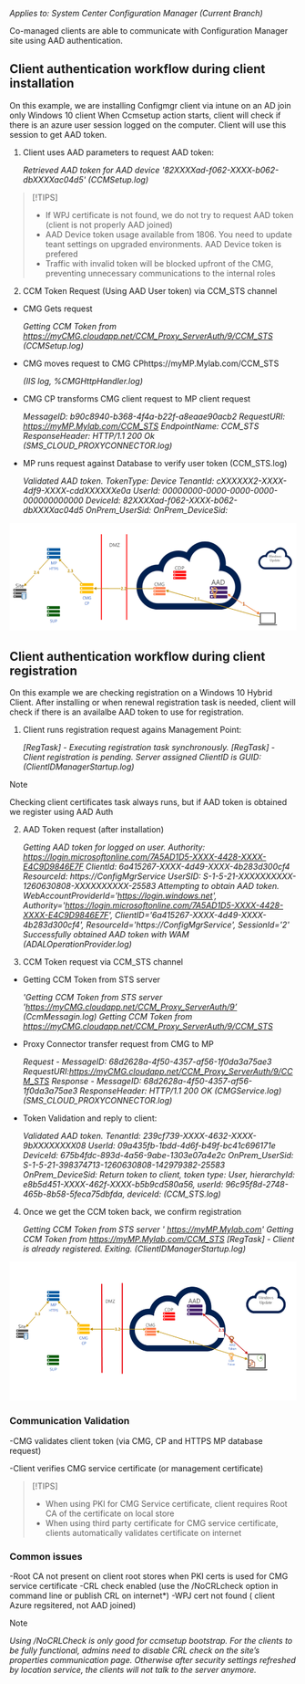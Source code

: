 
*Applies to: System Center Configuration Manager (Current Branch)*

Co-managed clients are able to communicate with Configuration Manager site using AAD authentication. 

## Client authentication workflow during client installation

On this example, we are installing Configmgr client via intune on an AD join only Windows 10 client
When Ccmsetup action starts, client will check if there is an azure user session logged on the computer. Client will use this session to get AAD token.

1. Client uses AAD parameters to request AAD token:

    *Retrieved AAD token for AAD device '82XXXXad-f062-XXXX-b062-dbXXXXac04d5' (CCMSetup.log)*

>[!TIPS] 
   >- If WPJ certificate is not found, we do not try to request AAD token (client is not properly AAD joined)
   >- AAD Device token usage available from 1806. You need to update teant settings on upgraded environments. AAD Device token is prefered
   >- Traffic with invalid token will be blocked upfront of the CMG, preventing unnecessary communications to the internal roles

2.	CCM Token Request (Using AAD User token) via CCM_STS channel

-   CMG Gets request 
    
      *Getting CCM Token from https://myCMG.cloudapp.net/CCM_Proxy_ServerAuth/9/CCM_STS (CCMSetup.log)*
    
-   CMG moves request to CMG CPhttps://myMP.Mylab.com/CCM_STS
    
      *(IIS log, %CMGHttpHandler.log)*
    
-   CMG CP transforms CMG client request to MP client request 
    
      *MessageID: b90c8940-b368-4f4a-b22f-a8eaae90acb2 RequestURI: https://myMP.Mylab.com/CCM_STS EndpointName: CCM_STS ResponseHeader: HTTP/1.1 200 Ok  (SMS_CLOUD_PROXYCONNECTOR.log)*
   
-   MP runs request against Database to verify user token (CCM_STS.log)
   
      *Validated AAD token. TokenType: Device TenantId: cXXXXXX2-XXXX-4df9-XXXX-cddXXXXXXe0a UserId: 00000000-0000-0000-0000-000000000000 DeviceId: 82XXXXad-f062-XXXX-b062-dbXXXXac04d5 OnPrem_UserSid:  OnPrem_DeviceSid:*  
 
 ![Data flow diagram for Configuration Manager Client installation using AAD Auth](/AADInstallWF.png)
 
## Client authentication workflow during client registration

On this example we are checking registration on a Windows 10 Hybrid Client. After installing or when renewal registration task is needed, client will check if there is an availalbe AAD token to use for registration.

1. Client runs registration request agains Management Point:

   *[RegTask] - Executing registration task synchronously.*
   *[RegTask] - Client registration is pending. Server assigned ClientID is GUID: (ClientIDManagerStartup.log)*

> [!Note]
>Checking client certificates task always runs, but if AAD token is obtained we register using AAD Auth

2. AAD Token request (after installation) 

   *Getting AAD token for logged on user. Authority: https://login.microsoftonline.com/7A5AD1D5-XXXX-4428-XXXX-E4C9D9846E7F ClientId: 6a415267-XXXX-4d49-XXXX-4b283d300cf4 ResourceId: https://ConfigMgrService UserSID: S-1-5-21-XXXXXXXXXX-1260630808-XXXXXXXXXX-25583
Attempting to obtain AAD token. WebAccountProviderId='https://login.windows.net', Authority='https://login.microsoftonline.com/7A5AD1D5-XXXX-4428-XXXX-E4C9D9846E7F', ClientID='6a415267-XXXX-4d49-XXXX-4b283d300cf4', ResourceId='https://ConfigMgrService', SessionId='2'
Successfully obtained AAD token with WAM (ADALOperationProvider.log)*

3. CCM Token request via CCM_STS channel

-   Getting CCM Token from STS server 

     *'Getting CCM Token from STS server 'https://myCMG.cloudapp.net/CCM_Proxy_ServerAuth/9’ (CcmMessagin.log)
Getting CCM Token from https://myCMG.cloudapp.net/CCM_Proxy_ServerAuth/9/CCM_STS*

-   Proxy Connector transfer request from CMG to MP

      *Request - MessageID: 68d2628a-4f50-4357-af56-1f0da3a75ae3 RequestURI:https://myCMG.cloudapp.net/CCM_Proxy_ServerAuth/9/CCM_STS
Response - MessageID: 68d2628a-4f50-4357-af56-1f0da3a75ae3 ResponseHeader: HTTP/1.1 200 OK (CMGService.log)
(SMS_CLOUD_PROXYCONNECTOR.log)*

-   Token Validation and reply to client:

      *Validated AAD token. TenantId: 239cf739-XXXX-4632-XXXX-9bXXXXXXXX08 UserId: 09a435fb-1bdd-4d6f-b49f-bc41c696171e DeviceId: 675b4fdc-893d-4a56-9abe-1303e07a4e2c OnPrem_UserSid: S-1-5-21-398374713-1260630808-142979382-25583 OnPrem_DeviceSid:
Return token to client, token type: User, hierarchyId: e8b5d451-XXXX-462f-XXXX-b5b9cd580a56, userId: 96c95f8d-2748-465b-8b58-5feca75dbfda, deviceId: (CCM_STS.log)*

4. Once we get the CCM token back, we confirm registration

   *Getting CCM Token from STS server ' https://myMP.Mylab.com'
Getting CCM Token from https://myMP.Mylab.com/CCM_STS
[RegTask] - Client is already registered. Exiting. (ClientIDManagerStartup.log)*
 
  ![Data flow diagram for Configuration Manager Client registration using AAD Auth](/AADRegWF.png)


### Communication Validation
-CMG validates client token (via CMG, CP and HTTPS MP database request)

-Client verifies CMG service certificate (or management certificate)

>[!TIPS] 
   >- When using PKI for CMG Service certificate, client requires Root CA of the certificate on local store
   >- When using third party certificate for CMG service certificate, clients automatically validates certificate on internet


### Common issues
-Root CA not present on client root stores when PKI certs is used for CMG service certificate
-CRL check enabled (use the /NoCRLcheck option in command line or publish CRL on internet*)
-WPJ cert not found ( client Azure regsitered, not AAD joined)


> [!NOTE] 
>*Using /NoCRLCheck is only good for ccmsetup bootstrap. For the clients to be fully functional, admins need to disable CRL check on the site’s properties communication page. Otherwise after security settings refreshed by location service, the clients will not talk to the server anymore.*

